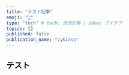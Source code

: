 ```yaml
---
title: "テスト記事"
emoji: "🐷"
type: "tech" # tech: 技術記事 / idea: アイデア
topics: []
published: false
publication_name: "cykinso"
---
```


## テスト
